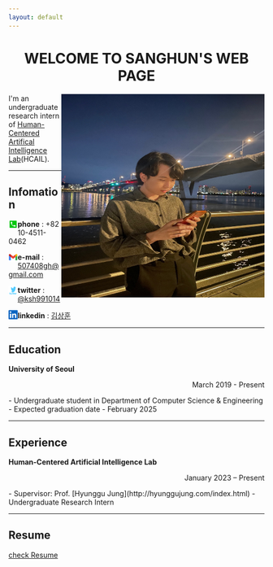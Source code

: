 ```yaml
---
layout: default
---
```


<h1 align = "center"> WELCOME TO SANGHUN'S WEB PAGE </h1>

<img src="profile.jpg" height="400px" width="400px" align="right"> 


I'm an undergraduate research intern of [Human-Centered Artifical Intelligence Lab](https://hcail.uos.ac.kr/)(HCAIL). 

---
## Infomation

<img src="phone_number.webp" style="float: left; width:18px; height:18px;"> <strong>phone</strong> : +82 10-4511-0462  

<img src="gmail.png" style="float: left; width:18px; height:18px;"> <strong>e-mail</strong> : 507408gh@gmail.com  

<img src="twitter.png" style="float: left; width:18px; height:18px;"> <strong>twitter</strong> : [@ksh991014](https://twitter.com/ksh991014)  

<img src="linkedln.png" style="float: left; width:18px; height:18px;"> <strong>linkedin</strong> : [김상훈](https://www.linkedin.com/in/%EC%83%81%ED%9B%88-%EA%B9%80-9006bb260/)  

---
## Education

**University of Seoul**
<p align="right">March 2019 - Present</p>  
- Undergraduate student in  Department of Computer Science & Engineering  
- Expected graduation date - February 2025

---
## Experience

**Human-Centered Artificial Intelligence Lab**
<p align="right">January 2023 – Present </p>  
- Supervisor: Prof. [Hyunggu Jung](http://hyunggujung.com/index.html)  
- Undergraduate Research Intern

---
## Resume

[check Resume](resume_2.pdf)

